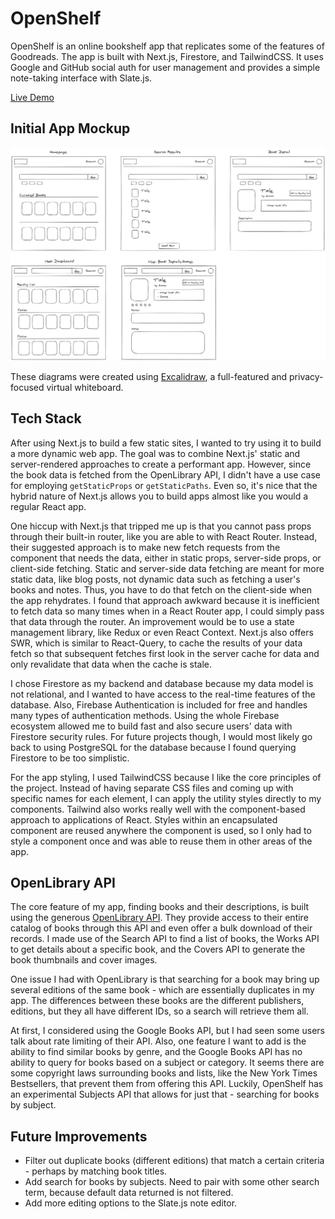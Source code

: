 # OpenShelf

OpenShelf is an online bookshelf app that replicates some of the features of Goodreads. The app is built with Next.js, Firestore, and TailwindCSS. It uses Google and GitHub social auth for user management and provides a simple note-taking interface with Slate.js.

[Live Demo](https://openshelf.vercel.app)

## Initial App Mockup

![App mockup](Mockup.png)

These diagrams were created using [Excalidraw](https://excalidraw.com/), a full-featured and privacy-focused virtual whiteboard.

## Tech Stack

After using Next.js to build a few static sites, I wanted to try using it to build a more dynamic web app. The goal was to combine Next.js' static and server-rendered approaches to create a performant app. However, since the book data is fetched from the OpenLibrary API, I didn't have a use case for employing `getStaticProps` or `getStaticPaths`. Even so, it's nice that the hybrid nature of Next.js allows you to build apps almost like you would a regular React app. 

One hiccup with Next.js that tripped me up is that you cannot pass props through their built-in router, like you are able to with React Router. Instead, their suggested approach is to make new fetch requests from the component that needs the data, either in static props, server-side props, or client-side fetching. Static and server-side data fetching are meant for more static data, like blog posts, not dynamic data such as fetching a user's books and notes. Thus, you have to do that fetch on the client-side when the app rehydrates. I found that approach awkward because it is inefficient to fetch data so many times when in a React Router app, I could simply pass that data through the router. An improvement would be to use a state management library, like Redux or even React Context. Next.js also offers SWR, which is similar to React-Query, to cache the results of your data fetch so that subsequent fetches first look in the server cache for data and only revalidate that data when the cache is stale.

I chose Firestore as my backend and database because my data model is not relational, and I wanted to have access to the real-time features of the database. Also, Firebase Authentication is included for free and handles many types of authentication methods. Using the whole Firebase ecosystem allowed me to build fast and also secure users' data with Firestore security rules. For future projects though, I would most likely go back to using PostgreSQL for the database because I found querying Firestore to be too simplistic. 

For the app styling, I used TailwindCSS because I like the core principles of the project. Instead of having separate CSS files and coming up with specific names for each element, I can apply the utility styles directly to my components. Tailwind also works really well with the component-based approach to applications of React. Styles within an encapsulated component are reused anywhere the component is used, so I only had to style a component once and was able to reuse them in other areas of the app.

## OpenLibrary API

The core feature of my app, finding books and their descriptions, is built using the generous [OpenLibrary API](https://openlibrary.org/developers/api). They provide access to their entire catalog of books through this API and even offer a bulk download of their records. I made use of the Search API to find a list of books, the Works API to get details about a specific book, and the Covers API to generate the book thumbnails and cover images.

One issue I had with OpenLibrary is that searching for a book may bring up several editions of the same book - which are essentially duplicates in my app. The differences between these books are the different publishers, editions, but they all have different IDs, so a search will retrieve them all. 

At first, I considered using the Google Books API, but I had seen some users talk about rate limiting of their API. Also, one feature I want to add is the ability to find similar books by genre, and the Google Books API has no ability to query for books based on a subject or category. It seems there are some copyright laws surrounding books and lists, like the New York Times Bestsellers, that prevent them from offering this API. Luckily, OpenShelf has an experimental Subjects API that allows for just that - searching for books by subject. 


## Future Improvements

- Filter out duplicate books (different editions) that match a certain criteria - perhaps by matching book titles.
- Add search for books by subjects. Need to pair with some other search term, because default data returned is not filtered.
- Add more editing options to the Slate.js note editor.